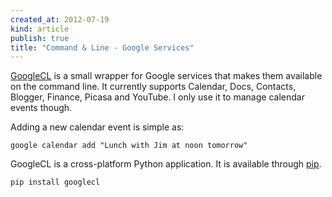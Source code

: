 ```yaml
---
created_at: 2012-07-19 
kind: article
publish: true
title: "Command & Line - Google Services"
---
```


[GoogleCL](http://code.google.com/p/googlecl/) is a small wrapper for Google
services that makes them available on the command line. It currently 
supports Calendar, Docs, Contacts, Blogger, Finance, Picasa and YouTube. I 
only use it to manage calendar events though. 

Adding a new calendar event is simple as:

```
google calendar add "Lunch with Jim at noon tomorrow"
```

GoogleCL is a cross-platform Python application. It is available through
[pip](http://www.pip-installer.org/). 

```
pip install googlecl
```

